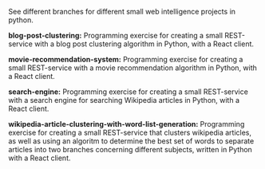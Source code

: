 See different branches for different small web intelligence projects in python.

**blog-post-clustering:** Programming exercise for creating a small REST-service with a blog post clustering algorithm in Python, with a React client.

**movie-recommendation-system:** Programming exercise for creating a small REST-service with a movie recommendation algorithm in Python, with a React client.

**search-engine:** Programming exercise for creating a small REST-service with a search engine for searching Wikipedia articles in Python, with a React client.

**wikipedia-article-clustering-with-word-list-generation:** Programming exercise for creating a small REST-service that clusters wikipedia articles, as well as using an algoritm to determine the best set of words to separate articles into two branches concerning different subjects, written in Python with a React client.